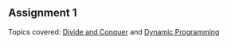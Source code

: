 ## Assignment 1

Topics covered: [Divide and 
Conquer](https://en.wikipedia.org/wiki/Divide-and-conquer_algorithm#:~:text=The%20divide%2Dand%2Dconquer%20paradigm,to%20solve%20the%20given%20problem)  and [Dynamic 
Programming](https://en.wikipedia.org/wiki/Dynamic_programming)
